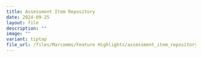 ```yaml
---
title: Assessment Item Repository
date: 2024-09-25
layout: file
description: ""
image: ""
variant: tiptap
file_url: /files/Marcomms/Feature Highlights/assessment_item_repository.pdf
---
```

